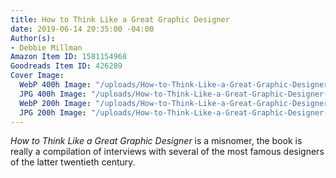 ```yaml
---
title: How to Think Like a Great Graphic Designer
date: 2019-06-14 20:35:00 -04:00
Author(s):
- Debbie Millman
Amazon Item ID: 1581154968
Goodreads Item ID: 426289
Cover Image:
  WebP 400h Image: "/uploads/How-to-Think-Like-a-Great-Graphic-Designer-400h.webp"
  JPG 400h Image: "/uploads/How-to-Think-Like-a-Great-Graphic-Designer-400h.jpg"
  WebP 200h Image: "/uploads/How-to-Think-Like-a-Great-Graphic-Designer-200h.webp"
  JPG 200h Image: "/uploads/How-to-Think-Like-a-Great-Graphic-Designer-200h.jpg"
---
```


*How to Think Like a Great Graphic Designer* is a misnomer, the book is really a compilation of interviews with several of the most famous designers of the latter twentieth century.